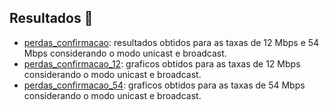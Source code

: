 ## Resultados 🧐

- [perdas_confirmacao](https://github.com/wesnasimone/EA006_TCC_ESP-NOW/tree/main/Dados/Estabilidade/Metodo_3/perdas_confirmacao.txt): resultados obtidos para as taxas de 12 Mbps e 54 Mbps considerando o modo unicast e broadcast.
- [perdas_confirmacao_12](https://github.com/wesnasimone/EA006_TCC_ESP-NOW/tree/main/Dados/Estabilidade/Metodo_3/perdas_confirmacao_12.png): graficos obtidos para as taxas de 12 Mbps considerando o modo unicast e broadcast.
- [perdas_confirmacao_54](https://github.com/wesnasimone/EA006_TCC_ESP-NOW/tree/main/Dados/Estabilidade/Metodo_3/perdas_confirmacao_54.png): graficos obtidos para as taxas de 54 Mbps considerando o modo unicast e broadcast.
